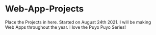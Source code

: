 # Web-App-Projects
Place the Projects in here.
Started on August 24th 2021. I will be making Web Apps throughout the year.
I love the Puyo Puyo Series!
